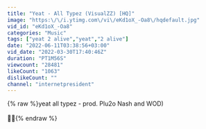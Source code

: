```yaml
---
title: "Yeat - All Typez (VisualZZ) [HQ]"
image: "https:\/\/i.ytimg.com\/vi\/eKd1oX_-Oa8\/hqdefault.jpg"
vid_id: "eKd1oX_-Oa8"
categories: "Music"
tags: ["yeat 2 alive","yeat","2 alive"]
date: "2022-06-11T03:38:56+03:00"
vid_date: "2022-03-30T17:40:46Z"
duration: "PT1M56S"
viewcount: "28481"
likeCount: "1063"
dislikeCount: ""
channel: "internetpresident"
---
```

{% raw %}yeat all typez - prod. Plu2o Nash and WOD)<br /><br />🦇🦇{% endraw %}

